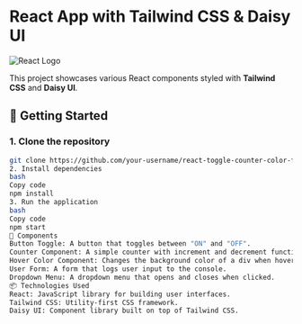 # React App with Tailwind CSS & Daisy UI

![React Logo](https://upload.wikimedia.org/wikipedia/commons/a/a7/React-icon.svg)

This project showcases various React components styled with **Tailwind CSS** and **Daisy UI**.

## 🚀 Getting Started

### 1. Clone the repository

```bash
git clone https://github.com/your-username/react-toggle-counter-color-form-dropdown.git
2. Install dependencies
bash
Copy code
npm install
3. Run the application
bash
Copy code
npm start
🧩 Components
Button Toggle: A button that toggles between "ON" and "OFF".
Counter Component: A simple counter with increment and decrement functionality.
Hover Color Component: Changes the background color of a div when hovered over.
User Form: A form that logs user input to the console.
Dropdown Menu: A dropdown menu that opens and closes when clicked.
📦 Technologies Used
React: JavaScript library for building user interfaces.
Tailwind CSS: Utility-first CSS framework.
Daisy UI: Component library built on top of Tailwind CSS.
```
